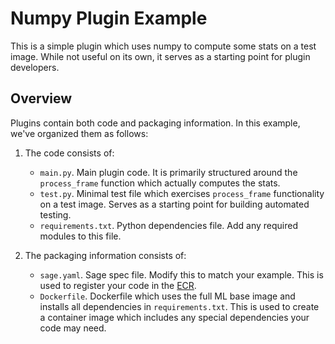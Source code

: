 # Numpy Plugin Example

This is a simple plugin which uses numpy to compute some stats on a test image. While not useful on its own, it serves as a starting point for plugin developers.

## Overview

Plugins contain both code and packaging information. In this example, we've organized them as follows:

1. The code consists of:
    * `main.py`. Main plugin code. It is primarily structured around the `process_frame` function which actually computes the stats.
    * `test.py`. Minimal test file which exercises `process_frame` functionality on a test image. Serves as a starting point for building automated testing.
    * `requirements.txt`. Python dependencies file. Add any required modules to this file.

2. The packaging information consists of:
    * `sage.yaml`. Sage spec file. Modify this to match your example. This is used to register your code in the [ECR](https://portal.sagecontinuum.org).
    * `Dockerfile`. Dockerfile which uses the full ML base image and installs all dependencies in `requirements.txt`. This is used to create a container image which includes any special dependencies your code may need.
